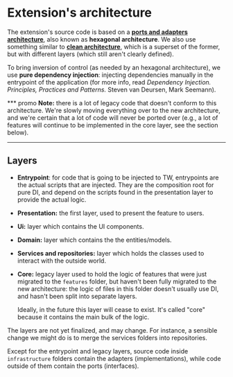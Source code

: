 # Extension's architecture

The extension's source code is based on a [**ports and adapters
architecture**][hexagonal], also known as **hexagonal architecture**. We also
use something similar to [**clean architecture**][clean-architecture], which is
a superset of the former, but with different layers (which still aren't clearly
defined).

To bring inversion of control (as needed by an hexagonal architecture), we use
**pure dependency injection**: injecting dependencies manually in the
entrypoint of the application (for more info, read _Dependency Injection.
Principles, Practices and Patterns._ Steven van Deursen, Mark Seemann).

*** promo
**Note:** there is a lot of legacy code that doesn't conform to this
architecture. We're slowly moving everything over to the new architecture, and
we're certain that a lot of code will never be ported over (e.g., a lot of
features will continue to be implemented in the core layer, see the section
below).
***

## Layers

- **Entrypoint**: for code that is going to be injected to TW, entrypoints are
  the actual scripts that are injected. They are the composition root for pure
  DI, and depend on the scripts found in the presentation layer to provide the
  actual logic.
- **Presentation:** the first layer, used to present the feature to users.
- **Ui:** layer which contains the UI components.
- **Domain:** layer which contains the the entities/models.
- **Services and repositories:** layer which holds the classes used to interact
  with the outside world.
- **Core:** legacy layer used to hold the logic of features that were just
  migrated to the `features` folder, but haven't been fully migrated to the new
  architecture: the logic of files in this folder doesn't usually use DI, and
  hasn't been split into separate layers.

  Ideally, in the future this layer will cease to exist. It's called "core"
  because it contains the main bulk of the logic.

The layers are not yet finalized, and may change. For instance, a sensible
change we might do is to merge the services folders into repositories.

Except for the entrypoint and legacy layers, source code inside
`infrastructure` folders contain the adapters (implementations), while code
outside of them contain the ports (interfaces).

[clean-architecture]: https://blog.cleancoder.com/uncle-bob/2012/08/13/the-clean-architecture.html
[hexagonal]: https://alistair.cockburn.us/hexagonal-architecture
